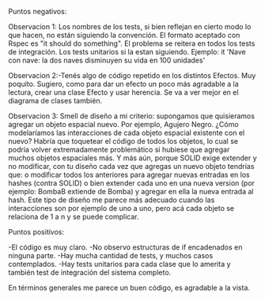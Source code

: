 Puntos negativos:

Observacion 1: Los nombres de los tests, si bien reflejan en cierto modo lo que hacen, no están siguiendo la convención. El formato aceptado con Rspec es "it should do something". El problema se reitera en todos los tests de integración. Los tests unitarios si la estan siguiendo.
Ejemplo: it 'Nave con nave: la dos naves disminuyen su vida en 100 unidades'

Observacion 2:-Tenés algo de código repetido en los distintos Efectos. Muy poquito. Sugiero, como para dar un efecto un poco más agradable a la lectura, crear una clase Efecto y usar herencia. Se va a ver mejor en el diagrama de clases también.

Observacion 3: Smell de diseño a mi criterio: supongamos que quisieramos agregar un objeto espacial nuevo. Por ejemplo, Agujero Negro. ¿Cómo modelaríamos las interacciones de cada objeto espacial existente con el nuevo? Habría que toquetear el código de todos los objetos, lo cual se podría volver extremadamente problemático si hubiese que agregar muchos objetos espaciales más. Y más aún, porque SOLID exige extender y no modificar, con tu diseño cada vez que agregas un nuevo objeto tendrías que: o modificar todos los anteriores para agregar nuevas entradas en los hashes (contra SOLID) o bien extender cada uno en una nueva version (por ejemplo: BombaB extiende de Bomba) y agregar en ella la nueva entrada al hash. Este tipo de diseño me parece más adecuado cuando las interacciones son por ejemplo de uno a uno, pero acá cada objeto se relaciona de 1 a n y se puede complicar.

Puntos positivos:

-El código es muy claro.
-No observo estructuras de if encadenados en ninguna parte.
-Hay mucha cantidad de tests, y muchos casos contemplados.
-Hay tests unitarios para cada clase que lo amerita y también test de integración del sistema completo.

En términos generales me parece un buen código, es agradable a la vista.
